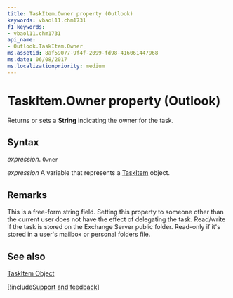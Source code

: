 ```yaml
---
title: TaskItem.Owner property (Outlook)
keywords: vbaol11.chm1731
f1_keywords:
- vbaol11.chm1731
api_name:
- Outlook.TaskItem.Owner
ms.assetid: 8af59077-9f4f-2099-fd98-416061447968
ms.date: 06/08/2017
ms.localizationpriority: medium
---
```



# TaskItem.Owner property (Outlook)

Returns or sets a **String** indicating the owner for the task.


## Syntax

_expression_. `Owner`

_expression_ A variable that represents a [TaskItem](Outlook.TaskItem.md) object.


## Remarks

This is a free-form string field. Setting this property to someone other than the current user does not have the effect of delegating the task. Read/write if the task is stored on the Exchange Server public folder. Read-only if it's stored in a user's mailbox or personal folders file.


## See also


[TaskItem Object](Outlook.TaskItem.md)

[!include[Support and feedback](~/includes/feedback-boilerplate.md)]